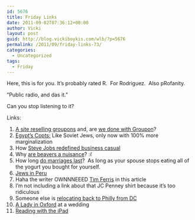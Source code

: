 ```yaml
---
id: 5676
title: Friday Links
date: 2011-09-02T07:36:12+00:00
author: Vicki
layout: post
guid: http://blog.vickiboykis.com/wlb/?p=5676
permalink: /2011/09/friday-links-73/
categories:
  - Uncategorized
tags:
  - Friday
---
```

Here, this is for you. It&#8217;s probably rated R.  For Rodriguez.  Also pRofanity.
  

  
&#8220;Public radio, and das it.&#8221;

Can you stop listening to it?

Links:

  1. <a href="http://www.lifesta.com/" target="_blank">A site reselling groupons</a> and, are <a href="http://shamaniceconomist.blogspot.com/2011/08/consumer-fatigue-hits-email-coupon.html" target="_blank">we done with Groupon</a>?
  2. <a href="http://www.nytimes.com/2011/08/28/magazine/in-egypt-the-lure-of-leaving.html" target="_blank">Egypt&#8217;s Copts:</a> Like Soviet Jews, only now with 100% more marginalization
  3. How <a href="http://www.thesmartset.com/article/article08301101.aspx" target="_blank">Steve Jobs redefined business casual</a>
  4. Why <a href="http://online.wsj.com/video/relocation-program-for-nuisance-beavers/FAD249C7-A28A-42BD-A3F1-C42BC4A1EBFB.html" target="_blank">are beavers a nuisance</a>? <img src="http://blog.vickiboykis.com/wlb/wp-includes/images/smilies/frownie.png" alt=":(" class="wp-smiley" style="height: 1em; max-height: 1em;" />
  5. How long <a href="http://flowingdata.com/2011/05/23/when-do-people-get-married-and-divorced/" target="_blank">do marriages last</a>?  As long as your spouse stops eating all of the yogurt you bought for yourself.
  6. <a href="http://www.tabletmag.com/life-and-religion/76365/eretz-peru/" target="_blank">Jews in Peru</a>
  7. Haha the writer OWNNNEEED <a href="http://www.newyorker.com/reporting/2011/09/05/110905fa_fact_mead" target="_blank">Tim Ferris</a> in this article
  8. I&#8217;m not including a link about that JC Penney shirt because it&#8217;s too ridiculous
  9. Someone else is <a href="http://www.freakonomics.com/2011/08/30/a-postcard-from-brookings-wolfers-bids-d-c-a-fond-farewell/" target="_blank">relocating back to Philly from DC</a>
 10. <a href="http://www.aladyinlondon.com/2011/08/wedding-oxford.html" target="_blank">A Lady in Oxford</a> at a wedding
 11. <a href="http://www.andfaraway.net/blog/2011/08/29/quarter-to-two-thoughts-on-reading-with-the-ipad" target="_blank">Reading with the iPad</a>